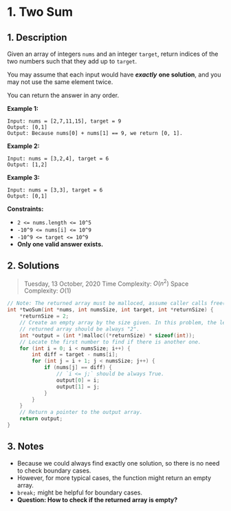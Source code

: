# 1. Two Sum

## 1. Description

Given an array of integers `nums` and an integer `target`, return indices of the two numbers such that they add up to `target`.

You may assume that each input would have ***exactly*** **one solution**, and you may not use the same element twice.

You can return the answer in any order.

**Example 1:**

```
Input: nums = [2,7,11,15], target = 9
Output: [0,1]
Output: Because nums[0] + nums[1] == 9, we return [0, 1].
```

**Example 2:**

```
Input: nums = [3,2,4], target = 6
Output: [1,2]
```

**Example 3:**

```
Input: nums = [3,3], target = 6
Output: [0,1]
```

**Constraints:**

- `2 <= nums.length <= 10^5`
- `-10^9 <= nums[i] <= 10^9`
- `-10^9 <= target <= 10^9`
- **Only one valid answer exists.**

## 2. Solutions

> Tuesday, 13 October, 2020
> Time Complexity: $O(n^2)$
> Space Complexity: $O(1)$

```C
// Note: The returned array must be malloced, assume caller calls free().
int *twoSum(int *nums, int numsSize, int target, int *returnSize) {
    *returnSize = 2;
    // Create an empty array by the size given. In this problem, the length of
    // returned array should be always "2".
    int *output = (int *)malloc((*returnSize) * sizeof(int));
    // Locate the first number to find if there is another one.
    for (int i = 0; i < numsSize; i++) {
        int diff = target - nums[i];
        for (int j = i + 1; j < numsSize; j++) {
            if (nums[j] == diff) {
                // `i <= j;` should be always True.
                output[0] = i;
                output[1] = j;
            }
        }
    }
    // Return a pointer to the output array.
    return output;
}
```

## 3. Notes

- Because we could always find exactly one solution, so there is no need to check boundary cases.
- However, for more typical cases, the function might return an empty array.
- `break;` might be helpful for boundary cases.
- **Question: How to check if the returned array is empty?**
